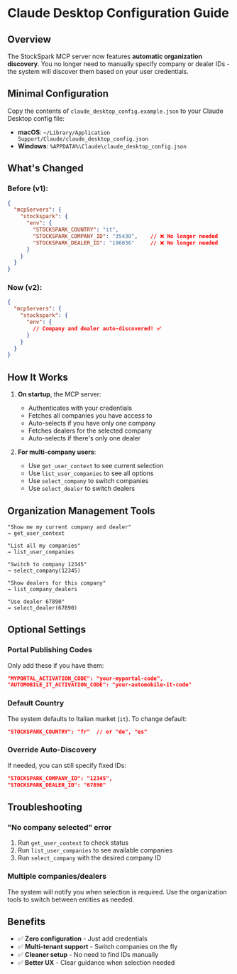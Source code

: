 # Claude Desktop Configuration Guide

## Overview

The StockSpark MCP server now features **automatic organization discovery**. You no longer need to manually specify company or dealer IDs - the system will discover them based on your user credentials.

## Minimal Configuration

Copy the contents of `claude_desktop_config.example.json` to your Claude Desktop config file:

- **macOS**: `~/Library/Application Support/Claude/claude_desktop_config.json`
- **Windows**: `%APPDATA%\Claude\claude_desktop_config.json`

## What's Changed

### Before (v1):
```json
{
  "mcpServers": {
    "stockspark": {
      "env": {
        "STOCKSPARK_COUNTRY": "it",
        "STOCKSPARK_COMPANY_ID": "35430",    // ❌ No longer needed
        "STOCKSPARK_DEALER_ID": "196036"     // ❌ No longer needed
      }
    }
  }
}
```

### Now (v2):
```json
{
  "mcpServers": {
    "stockspark": {
      "env": {
        // Company and dealer auto-discovered! ✅
      }
    }
  }
}
```

## How It Works

1. **On startup**, the MCP server:
   - Authenticates with your credentials
   - Fetches all companies you have access to
   - Auto-selects if you have only one company
   - Fetches dealers for the selected company
   - Auto-selects if there's only one dealer

2. **For multi-company users**:
   - Use `get_user_context` to see current selection
   - Use `list_user_companies` to see all options
   - Use `select_company` to switch companies
   - Use `select_dealer` to switch dealers

## Organization Management Tools

```
"Show me my current company and dealer"
→ get_user_context

"List all my companies"
→ list_user_companies

"Switch to company 12345"
→ select_company(12345)

"Show dealers for this company"
→ list_company_dealers

"Use dealer 67890"
→ select_dealer(67890)
```

## Optional Settings

### Portal Publishing Codes
Only add these if you have them:
```json
"MYPORTAL_ACTIVATION_CODE": "your-myportal-code",
"AUTOMOBILE_IT_ACTIVATION_CODE": "your-automobile-it-code"
```

### Default Country
The system defaults to Italian market (`it`). To change default:
```json
"STOCKSPARK_COUNTRY": "fr"  // or "de", "es"
```

### Override Auto-Discovery
If needed, you can still specify fixed IDs:
```json
"STOCKSPARK_COMPANY_ID": "12345",
"STOCKSPARK_DEALER_ID": "67890"
```

## Troubleshooting

### "No company selected" error
1. Run `get_user_context` to check status
2. Run `list_user_companies` to see available companies
3. Run `select_company` with the desired company ID

### Multiple companies/dealers
The system will notify you when selection is required. Use the organization tools to switch between entities as needed.

## Benefits

- ✅ **Zero configuration** - Just add credentials
- ✅ **Multi-tenant support** - Switch companies on the fly
- ✅ **Cleaner setup** - No need to find IDs manually
- ✅ **Better UX** - Clear guidance when selection needed